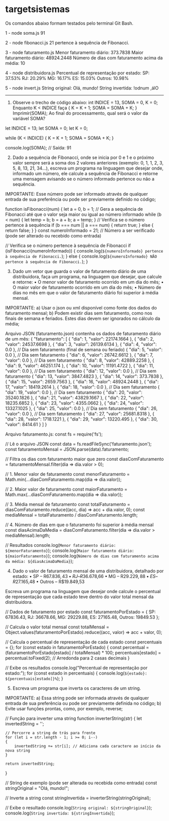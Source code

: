 # targetsistemas

Os comandos abaixo formam testados pelo terminal Git Bash.

1 - node soma.js
91

2 - node fibonacci.js 
21 pertence à sequência de Fibonacci.

3 - node faturamento.js
Menor faturamento diário: 373.7838
Maior faturamento diário: 48924.2448
Número de dias com faturamento acima da média: 10

4 - node distribuidora.js 
Percentual de representação por estado:
SP: 37.53%
RJ: 20.29%
MG: 16.17%
ES: 15.03%
Outros: 10.98%

5 - node invert.js 
String original: Olá, mundo!
String invertida: !odnum ,álO

---------------------------------------------------------------------------------------

1) Observe o trecho de código abaixo: 
int INDICE = 13, SOMA = 0, K = 0;
Enquanto K < INDICE faça { K = K + 1; SOMA = SOMA + K; }
Imprimir(SOMA);
<span>Ao final do processamento, qual será o valor da variável SOMA?</span>

let INDICE = 13;
let SOMA = 0;
let K = 0;

while (K < INDICE) 
{
    K = K + 1;
    SOMA = SOMA + K;
}

console.log(SOMA); // Saída: 91

2) Dado a sequência de Fibonacci, onde se inicia por 0 e 1 e o próximo valor sempre será a soma dos 2 valores anteriores (exemplo: 0, 1, 1, 2, 3, 5, 8, 13, 21, 34...), 
escreva um programa na linguagem que desejar onde, informado um número, ele calcule a sequência de Fibonacci e retorne uma mensagem avisando se o número informado pertence ou não a sequência.

IMPORTANTE: Esse número pode ser informado através de qualquer entrada de sua preferência ou pode ser previamente definido no código;

function isFibonacci(num) 
{
    let a = 0, b = 1;
    // Gera a sequência de Fibonacci até que o valor seja maior ou igual ao número informado
    while (b < num) 
    {
        let temp = b;
        b = a + b;
        a = temp;
    }
    // Verifica se o número pertence à sequência
    if (b === num || a === num) 
    {
        return true;
    } 
    else 
    {
        return false;
    }
}
const numeroInformado = 21; // Número a ser verificado (pode ser alterado ou recebido como entrada)

// Verifica se o número pertence à sequência de Fibonacci
if (isFibonacci(numeroInformado)) 
{
    console.log(`${numeroInformado} pertence à sequência de Fibonacci.`);
} else 
{
    console.log(`${numeroInformado} NÃO pertence à sequência de Fibonacci.`);
}

3) Dado um vetor que guarda o valor de faturamento diário de uma distribuidora, faça um programa, na linguagem que desejar, que calcule e retorne:
• O menor valor de faturamento ocorrido em um dia do mês;
• O maior valor de faturamento ocorrido em um dia do mês;
• Número de dias no mês em que o valor de faturamento diário foi superior à média mensal.

IMPORTANTE:
a) Usar o json ou xml disponível como fonte dos dados do faturamento mensal;
b) Podem existir dias sem faturamento, como nos finais de semana e feriados. Estes dias devem ser ignorados no cálculo da média;

Arquivo JSON (faturamento.json) contenha os dados de faturamento diário de um mês:
{
  "faturamento": [
    { "dia": 1, "valor": 22174.1664 },
    { "dia": 2, "valor": 24537.6698 },
    { "dia": 3, "valor": 26139.6134 },
    { "dia": 4, "valor": 0.0 },         // Dia sem faturamento (final de semana ou feriado)
    { "dia": 5, "valor": 0.0 },         // Dia sem faturamento
    { "dia": 6, "valor": 26742.6612 },
    { "dia": 7, "valor": 0.0 },         // Dia sem faturamento
    { "dia": 8, "valor": 42889.2258 },
    { "dia": 9, "valor": 46251.174 },
    { "dia": 10, "valor": 11191.4722 },
    { "dia": 11, "valor": 0.0 },        // Dia sem faturamento
    { "dia": 12, "valor": 0.0 },        // Dia sem faturamento
    { "dia": 13, "valor": 3847.4823 },
    { "dia": 14, "valor": 373.7838 },
    { "dia": 15, "valor": 2659.7563 },
    { "dia": 16, "valor": 48924.2448 },
    { "dia": 17, "valor": 18419.2614 },
    { "dia": 18, "valor": 0.0 },        // Dia sem faturamento
    { "dia": 19, "valor": 0.0 },        // Dia sem faturamento
    { "dia": 20, "valor": 35240.1826 },
    { "dia": 21, "valor": 43829.1667 },
    { "dia": 22, "valor": 18235.6852 },
    { "dia": 23, "valor": 4355.0662 },
    { "dia": 24, "valor": 13327.1025 },
    { "dia": 25, "valor": 0.0 },        // Dia sem faturamento
    { "dia": 26, "valor": 0.0 },        // Dia sem faturamento
    { "dia": 27, "valor": 25681.8318 },
    { "dia": 28, "valor": 1718.1221 },
    { "dia": 29, "valor": 13220.495 },
    { "dia": 30, "valor": 8414.61 }
  ]
}

Arquivo faturamento.js:
const fs = require('fs');

// Lê o arquivo JSON
const data = fs.readFileSync('faturamento.json');
const faturamentoMensal = JSON.parse(data).faturamento;

// Filtra os dias com faturamento maior que zero
const diasComFaturamento = faturamentoMensal.filter(dia => dia.valor > 0);

// 1. Menor valor de faturamento
const menorFaturamento = Math.min(...diasComFaturamento.map(dia => dia.valor));

// 2. Maior valor de faturamento
const maiorFaturamento = Math.max(...diasComFaturamento.map(dia => dia.valor));

// 3. Média mensal de faturamento
const totalFaturamento = diasComFaturamento.reduce((acc, dia) => acc + dia.valor, 0);
const mediaMensal = totalFaturamento / diasComFaturamento.length;

// 4. Número de dias em que o faturamento foi superior à média mensal
const diasAcimaDaMedia = diasComFaturamento.filter(dia => dia.valor > mediaMensal).length;

// Resultados
console.log(`Menor faturamento diário: ${menorFaturamento}`);
console.log(`Maior faturamento diário: ${maiorFaturamento}`);
console.log(`Número de dias com faturamento acima da média: ${diasAcimaDaMedia}`);

4) Dado o valor de faturamento mensal de uma distribuidora, detalhado por estado:
• SP – R$67.836,43
• RJ – R$36.678,66
• MG – R$29.229,88
• ES – R$27.165,48
• Outros – R$19.849,53

Escreva um programa na linguagem que desejar onde calcule o percentual de representação que cada estado teve dentro do valor total mensal da distribuidora.  

// Dados de faturamento por estado
const faturamentoPorEstado = 
{
    SP: 67836.43,
    RJ: 36678.66,
    MG: 29229.88,
    ES: 27165.48,
    Outros: 19849.53
};

// Calcula o valor total mensal
const totalMensal = Object.values(faturamentoPorEstado).reduce((acc, valor) => acc + valor, 0);

// Calcula o percentual de representação de cada estado
const percentuais = {};
for (const estado in faturamentoPorEstado) 
{
    const percentual = (faturamentoPorEstado[estado] / totalMensal) * 100;
    percentuais[estado] = percentual.toFixed(2); // Arredonda para 2 casas decimais
}

// Exibe os resultados
console.log("Percentual de representação por estado:");
for (const estado in percentuais) 
{
    console.log(`${estado}: ${percentuais[estado]}%`);
}

5) Escreva um programa que inverta os caracteres de um string.

IMPORTANTE:
a) Essa string pode ser informada através de qualquer entrada de sua preferência ou pode ser previamente definida no código;
b) Evite usar funções prontas, como, por exemplo, reverse;

// Função para inverter uma string
function inverterString(str) 
{
    let invertedString = '';

    // Percorre a string de trás para frente
    for (let i = str.length - 1; i >= 0; i--) 
    {
        invertedString += str[i]; // Adiciona cada caractere ao início da nova string
    }

    return invertedString;
}

// String de exemplo (pode ser alterada ou recebida como entrada)
const stringOriginal = "Olá, mundo!";

// Inverte a string
const stringInvertida = inverterString(stringOriginal);

// Exibe o resultado
console.log(`String original: ${stringOriginal}`);
console.log(`String invertida: ${stringInvertida}`);
